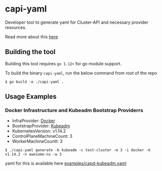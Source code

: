 # capi-yaml
Developer tool to generate yaml for Cluster-API and necessary provider resources.

Read more about this [here](https://docs.google.com/document/d/1Tzx6IXOoQnUxaVSYA2I8IdcNrFE4zgOnzkk55KHOU20/edit)

## Building the tool

Building this tool requires `go 1.12+` for go module support.

To build the binary `capi-yaml`,  run the below command from root of the repo

```(bash)
$ go build -o ./capi-yaml .
```

## Usage Examples

### Docker Infrastructure and Kubeadm Bootstrap Providerrs

- InfraProvider: [Docker](https://github.com/kubernetes-sigs/cluster-api-provider-docker)
- BootstrapProvider: [Kubeadm](https://github.com/kubernetes-sigs/cluster-api-bootstrap-provider-kubeadm)
- KubernetesVersion: v1.14.2
- ControlPlaneMachineCount: 3
- WorkerMachineCountt: 3

```(bash)
$ ./capi-yaml generate -b kubeadm -c test-cluster -m 3 -i docker -k v1.14.2 -n awesome-ns -w 3 

```
yaml for this is available here [examples/capd-kubeadm.yaml](examples/capd-kubeadm.yaml)
